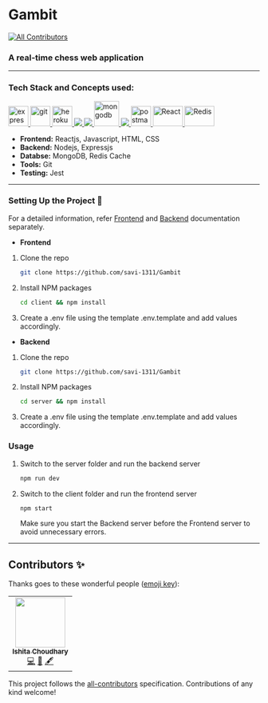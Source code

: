 # Gambit
<!-- ALL-CONTRIBUTORS-BADGE:START - Do not remove or modify this section -->
[![All Contributors](https://img.shields.io/badge/all_contributors-1-orange.svg?style=flat-square)](#contributors-)
<!-- ALL-CONTRIBUTORS-BADGE:END -->
### A real-time chess web application
***
### Tech Stack and Concepts used:

<p align="left"> <a href="https://expressjs.com" target="_blank"> <img src="https://www.vectorlogo.zone/logos/expressjs/expressjs-ar21.svg" alt="express" height="40"/> </a> <a href="https://git-scm.com/" target="_blank"> <img src="https://www.vectorlogo.zone/logos/git-scm/git-scm-icon.svg" alt="git" width="40" height="40"/> </a> <a href="https://heroku.com" target="_blank"> <img src="https://www.vectorlogo.zone/logos/heroku/heroku-icon.svg" alt="heroku" width="40" height="40"/> </a> <a href="https://www.w3.org/html/" target="_blank"> <img src="https://img.icons8.com/color/48/000000/html-5.png"/> </a> <a href="https://developer.mozilla.org/en-US/docs/Web/JavaScript" target="_blank"> <img src="https://img.icons8.com/color/48/000000/javascript.png"/> </a> <a href="https://www.mongodb.com/" target="_blank"> <img src="https://www.vectorlogo.zone/logos/mongodb/mongodb-icon.svg" alt="mongodb" width="50" height="50"/> </a> <a href="https://nodejs.org" target="_blank"> <img src="https://img.icons8.com/color/48/000000/nodejs.png"/> </a> <a href="https://postman.com" target="_blank"> <img src="https://www.vectorlogo.zone/logos/getpostman/getpostman-icon.svg" alt="postman" width="40" height="40"/> </a> <a href="https://reactjs.org/" target="_blank"> <img src="https://upload.wikimedia.org/wikipedia/commons/thumb/a/a7/React-icon.svg/1280px-React-icon.svg.png" alt="React" width="60" height="40"/> </a><img src="https://avatars.githubusercontent.com/u/1529926?s=200&v=4" alt="Redis" width="60" height="40"/> </a>
<br>

* __Frontend:__ Reactjs, Javascript, HTML, CSS
* __Backend:__ Nodejs, Expressjs
* __Databse:__ MongoDB, Redis Cache
* __Tools:__ Git
* __Testing:__ Jest

***

### Setting Up the Project 🔧

For a detailed information, refer [Frontend](https://github.com/savi-1311/Gambit/tree/master/client) and [Backend](https://github.com/savi-1311/Gambit/tree/master/server) documentation separately.

* __Frontend__

1. Clone the repo

   ```sh
   git clone https://github.com/savi-1311/Gambit
   ```
2. Install NPM packages

   ```sh
   cd client && npm install
   ```
3. Create a .env file using the template .env.template and add values accordingly.

* __Backend__

1. Clone the repo

   ```sh
   git clone https://github.com/savi-1311/Gambit
   ```
2. Install NPM packages

   ```sh
   cd server && npm install
   ```
3. Create a .env file using the template .env.template and add values accordingly.
   
### Usage

1.  Switch to the server folder and run the backend server

    ```sh 
    npm run dev
    ```
    
2.  Switch to the client folder and run the frontend server

    ```sh 
    npm start 
    ```
    
    Make sure you start the Backend server before the Frontend server to avoid unnecessary errors.
***

## Contributors ✨

Thanks goes to these wonderful people ([emoji key](https://allcontributors.org/docs/en/emoji-key)):

<!-- ALL-CONTRIBUTORS-LIST:START - Do not remove or modify this section -->
<!-- prettier-ignore-start -->
<!-- markdownlint-disable -->
<table>
  <tr>
    <td align="center"><a href="https://github.com/chrysanthemum027"><img src="https://avatars.githubusercontent.com/u/69318862?v=4?s=100" width="100px;" alt=""/><br /><sub><b>Ishita Choudhary</b></sub></a><br /><a href="https://github.com/savi-1311/Gambit/commits?author=chrysanthemum027" title="Code">💻</a> <a href="#design-chrysanthemum027" title="Design">🎨</a> <a href="#content-chrysanthemum027" title="Content">🖋</a></td>
  </tr>
</table>

<!-- markdownlint-restore -->
<!-- prettier-ignore-end -->

<!-- ALL-CONTRIBUTORS-LIST:END -->

This project follows the [all-contributors](https://github.com/all-contributors/all-contributors) specification. Contributions of any kind welcome!